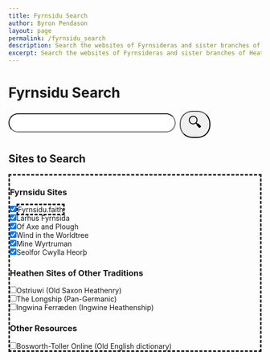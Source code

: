 ```yaml
---
title: Fyrnsidu Search
author: Byron Pendason
layout: page
permalink: /fyrnsidu_search
description: Search the websites of Fyrnsideras and sister branches of Heathenry!
excerpt: Search the websites of Fyrnsideras and sister branches of Heathenry!
---
```


<h1>Fyrnsidu Search</h1>
<div id="searchBar" style="margin: 12px auto;">
<input type="text" id="search" style="width:66%;font-size: 2em;border-radius:25px;padding-left:25px;"><button id="searchSubmit" style="font-size: 2em;border-radius:25px;padding-left:15px;padding-right:15px;margin-left: 8px;">&#128269;</button>
</div>

<h2>Sites to Search</h2>
<div id="sitesList" style="border-style: dashed; padding: 0px;">
<h3>Fyrnsidu Sites</h3>
<input type="checkbox" style="padding: 0px; margin: 0px; border-style: dashed;" id="fyrnsiduFaith" value="fyrnsidu.faith" checked><label style="border-style: dashed; padding: 0px; margin: 0px" for="fyrnsiduFaith">Fyrnsidu.faith</label><br>
<input type="checkbox" style="padding: 0px; margin: 0px" id="larhusFyrnsida" value="larhusfyrnsida.com" checked><label style="padding: 0px; margin: 0px" for="larhusFyrnsida">Larhus Fyrnsida</label><br>
<input type="checkbox" style="padding: 0px; margin: 0px" id="axeAndPlough" value="axeandplough.com" checked><label style="padding: 0px; margin: 0px" for="axeAndPlough">Of Axe and Plough</label><br>
<input type="checkbox" style="padding: 0px; margin: 0px" id="windInTheWorldtree" value="windintheworldtree.wordpress.com" checked><label style="padding: 0px; margin: 0px" for="windInTheWorldtree">Wind in the Worldtree</label><br>
<input type="checkbox" style="padding: 0px; margin: 0px" id="mineWyrtruman" value="minewyrtruman.com" checked><label style="padding: 0px; margin: 0px" for="mineWyrtruman">Mine Wyrtruman</label><br>
<input type="checkbox" style="padding: 0px; margin: 0px" id="seolforCwyllaHeorth" value="seolforcwyllaheorth.wordpress.com" checked><label style="padding: 0px; margin: 0px" for="seolforCwyllaHeorth">Seolfor Cwylla Heorþ</label>
<h3>Heathen Sites of Other Traditions</h3>
<input type="checkbox" style="padding: 0px; margin: 0px" id="ostriuwi" value="ostriuwi.wordpress.com/"><label style="padding: 0px; margin: 0px" for="ostriuwi">Ostriuwi (Old Saxon Heathenry)</label><br>
<input type="checkbox" style="padding: 0px; margin: 0px" id="theLongship" value="thelongship.net"><label style="padding: 0px; margin: 0px" for="theLongship">The Longship (Pan-Germanic)</label><br>
<input type="checkbox" style="padding: 0px; margin: 0px" id="ingwine" value="ingwine.org"><label style="padding: 0px; margin: 0px" for="ingwine">Ingwina Ferræden (Ingwine Heathenship)</label><br>
<h3>Other Resources</h3>
<input type="checkbox" style="padding: 0px; margin: 0px" id="bosworthToller" value="bosworthtoller.com"><label style="padding: 0px; margin: 0px" for="bosworthToller">Bosworth-Toller Online (Old English dictionary)</label>
</div>

<script>
const search = document.getElementById("search");
const btn = document.getElementById("searchSubmit");
const sites = document.getElementById("sitesList");

btn.addEventListener('click', function(e) {
	let text = search.value.toLowerCase();
	text = text.replace(" ", "+") + "+";
	let checkboxes = sites.getElementsByTagName("input");
	let websites = [];
	for (check of checkboxes) {
		if (check.checked)
			websites.push("site%3A"+check.value);
	}
	
	let url = "https://www.google.com/search?q=" + text + websites.join("+OR+");
	//console.log(url);
	window.location.href = url;
});
</script>
